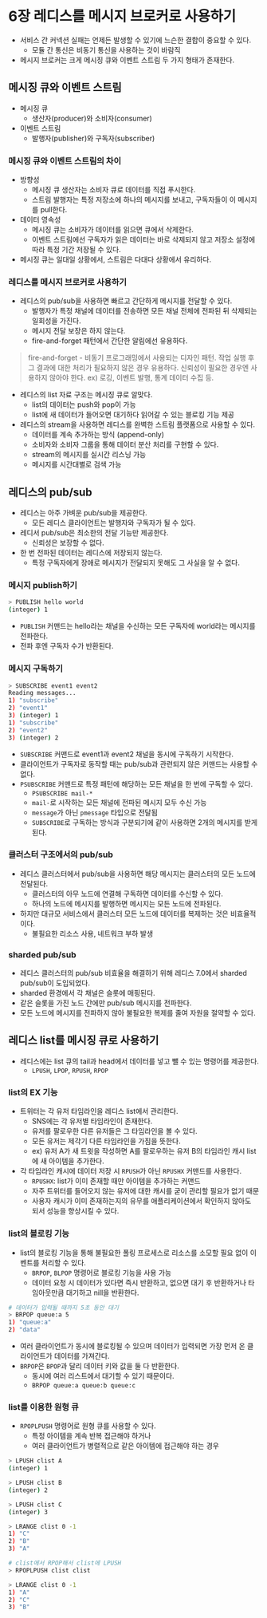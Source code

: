 # 6장 레디스를 메시지 브로커로 사용하기

- 서비스 간 커넥션 실패는 언제든 발생할 수 있기에 느슨한 결합이 중요할 수 있다.
    - 모듈 간 통신은 비동기 통신을 사용하는 것이 바람직
- 메시지 브로커는 크게 메시징 큐와 이벤트 스트림 두 가지 형태가 존재한다.

## 메시징 큐와 이벤트 스트림

- 메시징 큐
    - 생산자(producer)와 소비자(consumer)
- 이벤트 스트림
    - 발행자(publisher)와 구독자(subscriber)

### 메시징 큐와 이벤트 스트림의 차이

- 방향성
    - 메시징 큐 생산자는 소비자 큐로 데이터를 직접 푸시한다.
    - 스트림 발행자는 특정 저장소에 하나의 메시지를 보내고, 구독자들이 이 메시지를 pull한다.
- 데이터 영속성
    - 메시징 큐는 소비자가 데이터를 읽으면 큐에서 삭제한다.
    - 이벤트 스트림에선 구독자가 읽은 데이터는 바로 삭제되지 않고 저장소 설정에 따라 특정 기간 저장될 수 있다.
- 메시징 큐는 일대일 상황에서, 스트림은 다대다 상황에서 유리하다.

### 레디스를 메시지 브로커로 사용하기

- 레디스의 pub/sub을 사용하면 빠르고 간단하게 메시지를 전달할 수 있다.
    - 발행자가 특정 채널에 데이터를 전송하면 모든 채널 전체에 전파된 뒤 삭제되는 일회성을 가진다.
    - 메시지 전달 보장은 하지 않는다.
    - fire-and-forget 패턴에서 간단한 알림에선 유용하다.

> fire-and-forget - 비동기 프로그래밍에서 사용되는 디자인 패턴. 작업 실행 후 그 결과에 대한 처리가 필요하지 않은 경우 유용하다. 신뢰성이 필요한 경우엔 사용하지 않아야 한다. ex) 로깅, 이벤트 발행, 통계 데이터 수집 등.
>

- 레디스의 list 자료 구조는 메시징 큐로 알맞다.
    - list의 데이터는 push와 pop이 가능
    - list에 새 데이터가 들어오면 대기하다 읽어갈 수 있는 블로킹 기능 제공
- 레디스의 stream을 사용하면 레디스를 완벽한 스트림 플랫폼으로 사용할 수 있다.
    - 데이터를 계속 추가하는 방식 (append-only)
    - 소비자와 소비자 그룹을 통해 데이터 분산 처리를 구현할 수 있다.
    - stream의 메시지를 실시간 리스닝 가능
    - 메시지를 시간대별로 검색 가능

## 레디스의 pub/sub

- 레디스는 아주 가벼운 pub/sub을 제공한다.
  - 모든 레디스 클라이언트는 발행자와 구독자가 될 수 있다.
- 레디서 pub/sub은 최소한의 전달 기능만 제공한다.
  - 신뢰성은 보장할 수 없다.
- 한 번 전파된 데이터는 레디스에 저장되지 않는다.
  - 특정 구독자에게 장애로 메시지가 전달되지 못해도 그 사실을 알 수 없다.

### 메시지 publish하기

```bash
> PUBLISH hello world
(integer) 1
```

- `PUBLISH` 커맨드는 hello라는 채널을 수신하는 모든 구독자에 world라는 메시지를 전파한다.
- 전파 후엔 구독자 수가 반환된다.

### 메시지 구독하기

```bash
> SUBSCRIBE event1 event2
Reading messages...
1) "subscribe"
2) "event1"
3) (integer) 1
1) "subscribe"
2) "event2"
3) (integer) 2
```

- `SUBSCRIBE` 커맨드로 event1과 event2 채널을 동시에 구독하기 시작한다.
- 클라이언트가 구독자로 동작할 때는 pub/sub과 관련되지 않은 커맨드는 사용할 수 없다.
- `PSUBSCRIBE` 커맨드로 특정 패턴에 해당하는 모든 채널을 한 번에 구독할 수 있다.
  - `PSUBSCRIBE mail-*`
  - `mail-`로 시작하는 모든 채널에 전파된 메시지 모두 수신 가능
  - `message`가 아닌 `pmessage` 타입으로 전달됨
  - `SUBSCRIBE`로 구독하는 방식과 구분되기에 같이 사용하면 2개의 메시지를 받게 된다.

### 클러스터 구조에서의 pub/sub

- 레디스 클러스터에서 pub/sub을 사용하면 해당 메시지는 클러스터의 모든 노드에 전달된다.
  - 클러스터의 아무 노드에 연결해 구독하면 데이터를 수신할 수 있다.
  - 하나의 노드에 메시지를 발행하면 메시지는 모든 노드에 전파된다.
- 하지만 대규모 서비스에서 클러스터 모든 노드에 데이터를 복제하는 것은 비효율적이다.
  - 불필요한 리소스 사용, 네트워크 부하 발생

### sharded pub/sub

- 레디스 클러스터의 pub/sub 비효율을 해결하기 위해 레디스 7.0에서 sharded pub/sub이 도입되었다.
- sharded 환경에서 각 채널은 슬롯에 매핑된다.
- 같은 슬롯을 가진 노드 간에만 pub/sub 메시지를 전파한다.
- 모든 노드에 메시지를 전파하지 않아 불필요한 복제를 줄여 자원을 절약할 수 있다.

## 레디스 list를 메시징 큐로 사용하기

- 레디스에는 list 큐의 tail과 head에서 데이터를 넣고 뺄 수 있는 명령어를 제공한다.
  - `LPUSH`, `LPOP`, `RPUSH`, `RPOP`

### list의 EX 기능

- 트위터는 각 유저 타임라인을 레디스 list에서 관리한다.
  - SNS에는 각 유저별 타임라인이 존재한다.
  - 유저를 팔로우한 다른 유저들은 그 타임라인을 볼 수 있다.
  - 모든 유저는 제각기 다른 타임라인을 가짐을 뜻한다.
  - ex) 유저 A가 새 트윗을 작성하면 A를 팔로우하는 유저 B의 타임라인 캐시 list에 새 아이템을 추가한다.
- 각 타임라인 캐시에 데이터 저장 시 `RPUSH`가 아닌 `RPUSHX` 커맨드를 사용한다.
  - `RPUSHX`: list가 이미 존재할 때만 아이템을 추가하는 커맨드
  - 자주 트위터를 들어오지 않는 유저에 대한 캐시를 굳이 관리할 필요가 없기 때문
  - 사용자 캐시가 이미 존재하는지의 유무를 애플리케이션에서 확인하지 않아도 되서 성능을 향상시킬 수 있다.

### list의 블로킹 기능

- list의 블로킹 기능을 통해 불필요한 폴링 프로세스로 리소스를 소모할 필요 없이 이벤트를 처리할 수 있다.
  - `BRPOP`, `BLPOP` 명령어로 블로킹 기능을 사용 가능
  - 데이터 요청 시 데이터가 있다면 즉시 반환하고, 없으면 대기 후 반환하거나 타임아웃만큼 대기하고 nill을 반환한다.

```bash
# 데이터가 입력될 때까지 5초 동안 대기
> BRPOP queue:a 5
1) "queue:a"
2) "data"
```

- 여러 클라이언트가 동시에 블로킹될 수 있으며 데이터가 입력되면 가장 먼저 온 클라이언트가 데이터를 가져간다.
- `BRPOP`은 `BPOP`과 달리 데이터 키와 값을 둘 다 반환한다.
  - 동시에 여러 리스트에서 대기할 수 있기 때문이다.
  - `BRPOP queue:a queue:b queue:c`

### list를 이용한 원형 큐

- `RPOPLPUSH` 명령어로 원형 큐를 사용할 수 있다.
  - 특정 아이템을 계속 반복 접근해야 하거나
  - 여러 클라이언트가 병렬적으로 같은 아이템에 접근해야 하는 경우

```bash
> LPUSH clist A
(integer) 1

> LPUSH clist B
(integer) 2

> LPUSH clist C
(integer) 3

> LRANGE clist 0 -1
1) "C"
2) "B"
3) "A"

# clist에서 RPOP해서 clist에 LPUSH
> RPOPLPUSH clist clist

> LRANGE clist 0 -1
1) "A"
2) "C"
3) "B"
```
